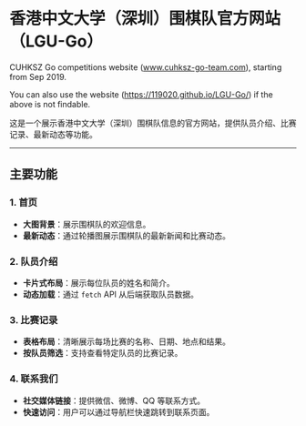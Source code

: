 # 香港中文大学（深圳）围棋队官方网站（LGU-Go）

CUHKSZ Go competitions website (www.cuhksz-go-team.com), starting from Sep 2019.

You can also use the website (https://119020.github.io/LGU-Go/) if the above is not findable.

这是一个展示香港中文大学（深圳）围棋队信息的官方网站，提供队员介绍、比赛记录、最新动态等功能。

---

## **主要功能**

### 1. 首页
- **大图背景**：展示围棋队的欢迎信息。
- **最新动态**：通过轮播图展示围棋队的最新新闻和比赛动态。

### 2. 队员介绍
- **卡片式布局**：展示每位队员的姓名和简介。
- **动态加载**：通过 `fetch` API 从后端获取队员数据。

### 3. 比赛记录
- **表格布局**：清晰展示每场比赛的名称、日期、地点和结果。
- **按队员筛选**：支持查看特定队员的比赛记录。

### 4. 联系我们
- **社交媒体链接**：提供微信、微博、QQ 等联系方式。
- **快速访问**：用户可以通过导航栏快速跳转到联系页面。
